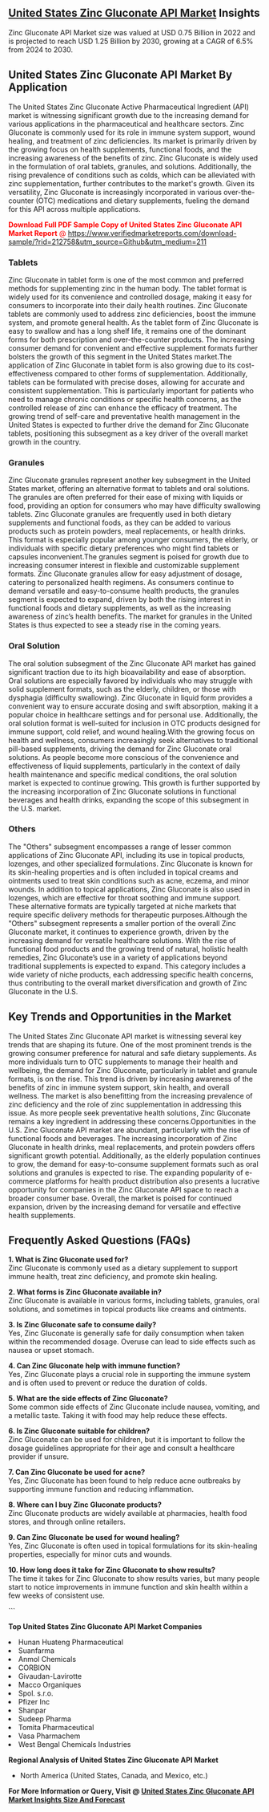 <h2><a href="https://www.verifiedmarketreports.com/download-sample/?rid=212758&amp;utm_source=Github&amp;utm_medium=211" target="_blank">United States Zinc Gluconate API Market</a> Insights</h2><p>Zinc Gluconate API Market size was valued at USD 0.75 Billion in 2022 and is projected to reach USD 1.25 Billion by 2030, growing at a CAGR of 6.5% from 2024 to 2030.</p><p><h2>United States Zinc Gluconate API Market By Application</h2><p>The United States Zinc Gluconate Active Pharmaceutical Ingredient (API) market is witnessing significant growth due to the increasing demand for various applications in the pharmaceutical and healthcare sectors. Zinc Gluconate is commonly used for its role in immune system support, wound healing, and treatment of zinc deficiencies. Its market is primarily driven by the growing focus on health supplements, functional foods, and the increasing awareness of the benefits of zinc. Zinc Gluconate is widely used in the formulation of oral tablets, granules, and solutions. Additionally, the rising prevalence of conditions such as colds, which can be alleviated with zinc supplementation, further contributes to the market's growth. Given its versatility, Zinc Gluconate is increasingly incorporated in various over-the-counter (OTC) medications and dietary supplements, fueling the demand for this API across multiple applications. <p><span class=""><span style="color: #ff0000;"><strong>Download Full PDF Sample Copy of United States Zinc Gluconate API Market Report</strong> @ </span><a href="https://www.verifiedmarketreports.com/download-sample/?rid=212758&amp;utm_source=Github&amp;utm_medium=211" target="_blank">https://www.verifiedmarketreports.com/download-sample/?rid=212758&amp;utm_source=Github&amp;utm_medium=211</a></span></p></p><h3>Tablets</h3><p>Zinc Gluconate in tablet form is one of the most common and preferred methods for supplementing zinc in the human body. The tablet format is widely used for its convenience and controlled dosage, making it easy for consumers to incorporate into their daily health routines. Zinc Gluconate tablets are commonly used to address zinc deficiencies, boost the immune system, and promote general health. As the tablet form of Zinc Gluconate is easy to swallow and has a long shelf life, it remains one of the dominant forms for both prescription and over-the-counter products. The increasing consumer demand for convenient and effective supplement formats further bolsters the growth of this segment in the United States market.The application of Zinc Gluconate in tablet form is also growing due to its cost-effectiveness compared to other forms of supplementation. Additionally, tablets can be formulated with precise doses, allowing for accurate and consistent supplementation. This is particularly important for patients who need to manage chronic conditions or specific health concerns, as the controlled release of zinc can enhance the efficacy of treatment. The growing trend of self-care and preventative health management in the United States is expected to further drive the demand for Zinc Gluconate tablets, positioning this subsegment as a key driver of the overall market growth in the country.</p><h3>Granules</h3><p>Zinc Gluconate granules represent another key subsegment in the United States market, offering an alternative format to tablets and oral solutions. The granules are often preferred for their ease of mixing with liquids or food, providing an option for consumers who may have difficulty swallowing tablets. Zinc Gluconate granules are frequently used in both dietary supplements and functional foods, as they can be added to various products such as protein powders, meal replacements, or health drinks. This format is especially popular among younger consumers, the elderly, or individuals with specific dietary preferences who might find tablets or capsules inconvenient.The granules segment is poised for growth due to increasing consumer interest in flexible and customizable supplement formats. Zinc Gluconate granules allow for easy adjustment of dosage, catering to personalized health regimens. As consumers continue to demand versatile and easy-to-consume health products, the granules segment is expected to expand, driven by both the rising interest in functional foods and dietary supplements, as well as the increasing awareness of zinc’s health benefits. The market for granules in the United States is thus expected to see a steady rise in the coming years.</p><h3>Oral Solution</h3><p>The oral solution subsegment of the Zinc Gluconate API market has gained significant traction due to its high bioavailability and ease of absorption. Oral solutions are especially favored by individuals who may struggle with solid supplement formats, such as the elderly, children, or those with dysphagia (difficulty swallowing). Zinc Gluconate in liquid form provides a convenient way to ensure accurate dosing and swift absorption, making it a popular choice in healthcare settings and for personal use. Additionally, the oral solution format is well-suited for inclusion in OTC products designed for immune support, cold relief, and wound healing.With the growing focus on health and wellness, consumers increasingly seek alternatives to traditional pill-based supplements, driving the demand for Zinc Gluconate oral solutions. As people become more conscious of the convenience and effectiveness of liquid supplements, particularly in the context of daily health maintenance and specific medical conditions, the oral solution market is expected to continue growing. This growth is further supported by the increasing incorporation of Zinc Gluconate solutions in functional beverages and health drinks, expanding the scope of this subsegment in the U.S. market.</p><h3>Others</h3><p>The "Others" subsegment encompasses a range of lesser common applications of Zinc Gluconate API, including its use in topical products, lozenges, and other specialized formulations. Zinc Gluconate is known for its skin-healing properties and is often included in topical creams and ointments used to treat skin conditions such as acne, eczema, and minor wounds. In addition to topical applications, Zinc Gluconate is also used in lozenges, which are effective for throat soothing and immune support. These alternative formats are typically targeted at niche markets that require specific delivery methods for therapeutic purposes.Although the "Others" subsegment represents a smaller portion of the overall Zinc Gluconate market, it continues to experience growth, driven by the increasing demand for versatile healthcare solutions. With the rise of functional food products and the growing trend of natural, holistic health remedies, Zinc Gluconate’s use in a variety of applications beyond traditional supplements is expected to expand. This category includes a wide variety of niche products, each addressing specific health concerns, thus contributing to the overall market diversification and growth of Zinc Gluconate in the U.S.</p><h2>Key Trends and Opportunities in the Market</h2><p>The United States Zinc Gluconate API market is witnessing several key trends that are shaping its future. One of the most prominent trends is the growing consumer preference for natural and safe dietary supplements. As more individuals turn to OTC supplements to manage their health and wellbeing, the demand for Zinc Gluconate, particularly in tablet and granule formats, is on the rise. This trend is driven by increasing awareness of the benefits of zinc in immune system support, skin health, and overall wellness. The market is also benefitting from the increasing prevalence of zinc deficiency and the role of zinc supplementation in addressing this issue. As more people seek preventative health solutions, Zinc Gluconate remains a key ingredient in addressing these concerns.Opportunities in the U.S. Zinc Gluconate API market are abundant, particularly with the rise of functional foods and beverages. The increasing incorporation of Zinc Gluconate in health drinks, meal replacements, and protein powders offers significant growth potential. Additionally, as the elderly population continues to grow, the demand for easy-to-consume supplement formats such as oral solutions and granules is expected to rise. The expanding popularity of e-commerce platforms for health product distribution also presents a lucrative opportunity for companies in the Zinc Gluconate API space to reach a broader consumer base. Overall, the market is poised for continued expansion, driven by the increasing demand for versatile and effective health supplements.</p><h2>Frequently Asked Questions (FAQs)</h2><p><strong>1. What is Zinc Gluconate used for?</strong><br> Zinc Gluconate is commonly used as a dietary supplement to support immune health, treat zinc deficiency, and promote skin healing.</p><p><strong>2. What forms is Zinc Gluconate available in?</strong><br> Zinc Gluconate is available in various forms, including tablets, granules, oral solutions, and sometimes in topical products like creams and ointments.</p><p><strong>3. Is Zinc Gluconate safe to consume daily?</strong><br> Yes, Zinc Gluconate is generally safe for daily consumption when taken within the recommended dosage. Overuse can lead to side effects such as nausea or upset stomach.</p><p><strong>4. Can Zinc Gluconate help with immune function?</strong><br> Yes, Zinc Gluconate plays a crucial role in supporting the immune system and is often used to prevent or reduce the duration of colds.</p><p><strong>5. What are the side effects of Zinc Gluconate?</strong><br> Some common side effects of Zinc Gluconate include nausea, vomiting, and a metallic taste. Taking it with food may help reduce these effects.</p><p><strong>6. Is Zinc Gluconate suitable for children?</strong><br> Zinc Gluconate can be used for children, but it is important to follow the dosage guidelines appropriate for their age and consult a healthcare provider if unsure.</p><p><strong>7. Can Zinc Gluconate be used for acne?</strong><br> Yes, Zinc Gluconate has been found to help reduce acne outbreaks by supporting immune function and reducing inflammation.</p><p><strong>8. Where can I buy Zinc Gluconate products?</strong><br> Zinc Gluconate products are widely available at pharmacies, health food stores, and through online retailers.</p><p><strong>9. Can Zinc Gluconate be used for wound healing?</strong><br> Yes, Zinc Gluconate is often used in topical formulations for its skin-healing properties, especially for minor cuts and wounds.</p><p><strong>10. How long does it take for Zinc Gluconate to show results?</strong><br> The time it takes for Zinc Gluconate to show results varies, but many people start to notice improvements in immune function and skin health within a few weeks of consistent use.</p>```</p><p><strong>Top United States Zinc Gluconate API Market Companies</strong></p><div data-test-id=""><p><li>Hunan Huateng Pharmaceutical</li><li> Suanfarma</li><li> Anmol Chemicals</li><li> CORBION</li><li> Givaudan-Lavirotte</li><li> Macco Organiques</li><li> Spol. s.r.o.</li><li> Pfizer Inc</li><li> Shanpar</li><li> Sudeep Pharma</li><li> Tomita Pharmaceutical</li><li> Vasa Pharmachem</li><li> West Bengal Chemicals Industries</li></p><div><strong>Regional Analysis of&nbsp;United States Zinc Gluconate API Market</strong></div><ul><li dir="ltr"><p dir="ltr">North America&nbsp;(United States, Canada, and Mexico, etc.)</p></li></ul><p><strong>For More Information or Query, Visit @&nbsp;</strong><strong><a href="https://www.verifiedmarketreports.com/product/zinc-gluconate-api-market/?utm_source=Github&amp;utm_medium=211" target="_blank">United States Zinc Gluconate API Market Insights Size And Forecast</a></strong></p></div>

